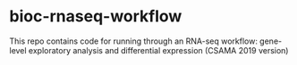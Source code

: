 # bioc-rnaseq-workflow
This repo contains code for running through an RNA-seq workflow: gene-level exploratory analysis and differential expression (CSAMA 2019 version) 
